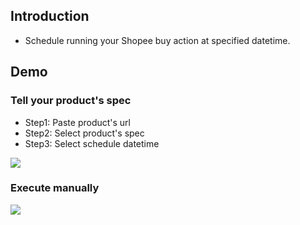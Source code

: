 ## Introduction

- Schedule running your Shopee buy action at specified datetime.

## Demo

### Tell your product's spec

- Step1: Paste product's url
- Step2: Select product's spec
- Step3: Select schedule datetime

![](https://www.youtube.com/watch?v=FO9I0xfKKqM&feature=youtu.be)

### Execute manually

![](https://www.youtube.com/watch?v=6CKyQ3hVCTs&feature=youtu.be)
